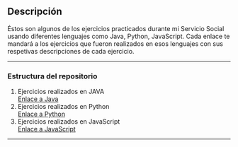 ## Descripción

Éstos son algunos de los ejercicios practicados durante mi Servicio Social usando diferentes lenguajes como Java, Python, JavaScript.
Cada enlace te mandará a los ejercicios que fueron realizados en esos lenguajes con sus respetivas descripciones de cada ejercicio.

---

### Estructura del repositorio

1. Ejercicios realizados en JAVA  
   [Enlace a Java](https://github.com/monepii/Ejercicios/blob/main/Java/EjerciciosJava.md)  
2. Ejercicios realizados en Python  
     [Enlace a Python](https://github.com/monepii/Ejercicios/blob/main/Python/EjerciciosPython.md)  
3. Ejercicios realizados en JavaScript  
     [Enlace a JavaScript](https://github.com/monepii/Ejercicios/blob/main/JavaScript/EjerciciosJavaScript.md)

---
